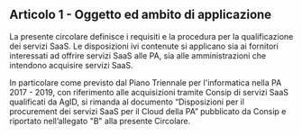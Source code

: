 ## Articolo 1 - Oggetto ed ambito di applicazione

La presente circolare definisce i requisiti e la procedura per la qualificazione dei servizi SaaS. Le disposizioni ivi contenute si applicano sia ai fornitori interessati ad offrire servizi SaaS alle PA, sia alle amministrazioni che intendono acquisire servizi SaaS.

In particolare come previsto dal Piano Triennale per l'informatica nella PA 2017 - 2019, con riferimento alle acquisizioni tramite Consip di servizi SaaS qualificati da AgID, si rimanda al documento “Disposizioni per il procurement dei servizi SaaS per il Cloud della PA” pubblicato da Consip e riportato nell’allegato "B" alla presente Circolare.

